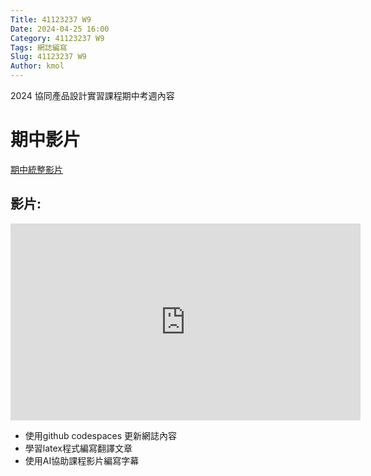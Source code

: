 ```yaml
---
Title: 41123237 W9
Date: 2024-04-25 16:00
Category: 41123237 W9
Tags: 網誌編寫
Slug: 41123237 W9
Author: kmol
---
```


2024 協同產品設計實習課程期中考週內容

<!-- PELICAN_END_SUMMARY -->

# 期中影片
[期中統整影片](https://youtu.be/WHtxDBfq7F8) <br>
## 影片: <br>
<iframe width="560" height="315" src="https://www.youtube.com/embed/WHtxDBfq7F8?si=NEDWFJTKCwoKgu_P" title="YouTube video player" frameborder="0" allow="accelerometer; autoplay; clipboard-write; encrypted-media; gyroscope; picture-in-picture; web-share" referrerpolicy="strict-origin-when-cross-origin" allowfullscreen></iframe>

* 使用github codespaces 更新網誌內容 <br>
* 學習latex程式編寫翻譯文章 <br>
* 使用AI協助課程影片編寫字幕 <br>